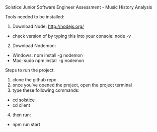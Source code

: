 Solstice Junior Software Engineer Assessment - Music History Analysis

Tools needed to be installed:
1. Download Node:  http://nodejs.org/
- check version of by typing this into your console: node -v
2. Download Nodemon: 
- Windows: npm install -g nodemon 
- Mac: sudo npm install -g nodemon

Steps to run the project:
1. clone the github repo
2. once you've opened the project, open the project terminal
3. type these following commands: 
- cd solstice
- cd client
4. then run: 
- npm run start
